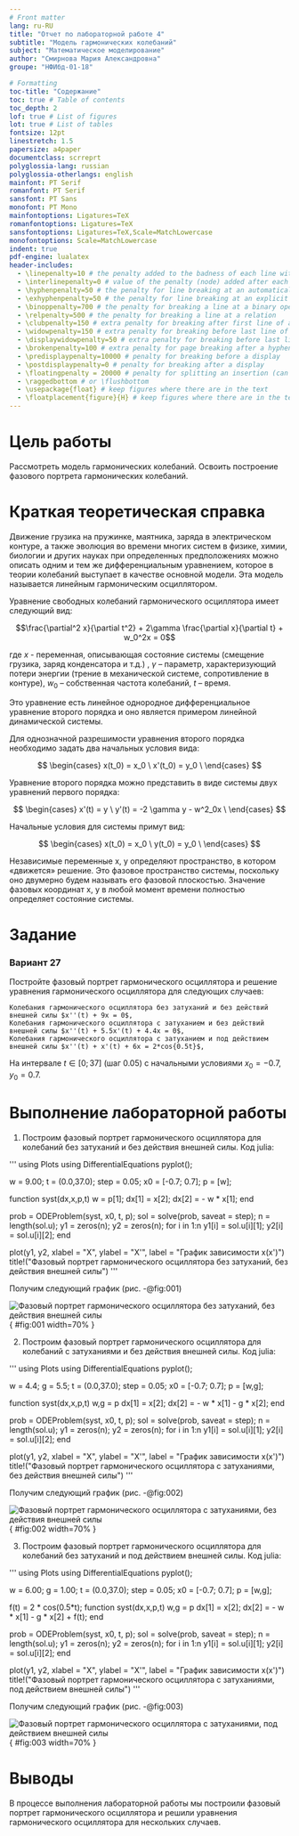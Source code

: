 ```yaml
---
# Front matter
lang: ru-RU
title: "Отчет по лабораторной работе 4"
subtitle: "Модель гармонических колебаний"
subject: "Математическое моделирование"
author: "Смирнова Мария Александровна"
groupe: "НФИбд-01-18"

# Formatting
toc-title: "Содержание"
toc: true # Table of contents
toc_depth: 2
lof: true # List of figures
lot: true # List of tables
fontsize: 12pt
linestretch: 1.5
papersize: a4paper
documentclass: scrreprt
polyglossia-lang: russian
polyglossia-otherlangs: english
mainfont: PT Serif
romanfont: PT Serif
sansfont: PT Sans
monofont: PT Mono
mainfontoptions: Ligatures=TeX
romanfontoptions: Ligatures=TeX
sansfontoptions: Ligatures=TeX,Scale=MatchLowercase
monofontoptions: Scale=MatchLowercase
indent: true
pdf-engine: lualatex
header-includes:
  - \linepenalty=10 # the penalty added to the badness of each line within a paragraph (no associated penalty node) Increasing the value makes tex try to have fewer lines in the paragraph.
  - \interlinepenalty=0 # value of the penalty (node) added after each line of a paragraph.
  - \hyphenpenalty=50 # the penalty for line breaking at an automatically inserted hyphen
  - \exhyphenpenalty=50 # the penalty for line breaking at an explicit hyphen
  - \binoppenalty=700 # the penalty for breaking a line at a binary operator
  - \relpenalty=500 # the penalty for breaking a line at a relation
  - \clubpenalty=150 # extra penalty for breaking after first line of a paragraph
  - \widowpenalty=150 # extra penalty for breaking before last line of a paragraph
  - \displaywidowpenalty=50 # extra penalty for breaking before last line before a display math
  - \brokenpenalty=100 # extra penalty for page breaking after a hyphenated line
  - \predisplaypenalty=10000 # penalty for breaking before a display
  - \postdisplaypenalty=0 # penalty for breaking after a display
  - \floatingpenalty = 20000 # penalty for splitting an insertion (can only be split footnote in standard LaTeX)
  - \raggedbottom # or \flushbottom
  - \usepackage{float} # keep figures where there are in the text
  - \floatplacement{figure}{H} # keep figures where there are in the text
---
```


# Цель работы

Рассмотреть модель гармонических колебаний. Освоить построение фазового портрета гармонических колебаний.

# Краткая теоретическая справка

Движение грузика на пружинке, маятника, заряда в электрическом контуре, а
также эволюция во времени многих систем в физике, химии, биологии и других
науках при определенных предположениях можно описать одним и тем же
дифференциальным уравнением, которое в теории колебаний выступает в качестве
основной модели. Эта модель называется линейным гармоническим осциллятором.

Уравнение свободных колебаний гармонического осциллятора имеет следующий вид:

$$\frac{\partial^2 x}{\partial t^2} + 2\gamma \frac{\partial x}{\partial t} + w_0^2x = 0$$

где $x$ - переменная, описывающая состояние системы (смещение грузика, заряд
конденсатора и т.д.) , $\gamma$ – параметр, характеризующий потери энергии (трение в
механической системе, сопротивление в контуре), $w_0$ – собственная частота колебаний, $t$ – время. 

Это уравнение есть линейное однородное дифференциальное уравнение второго порядка и оно является примером линейной динамической системы.

Для однозначной разрешимости уравнения второго порядка необходимо задать два начальных условия вида:

$$ \begin{cases} x(t_0) = x_0 \ x'(t_0) = y_0 \ \end{cases} $$

Уравнение второго порядка можно представить в виде системы двух
уравнений первого порядка:

$$ \begin{cases} x'(t) = y \ y'(t) = -2 \gamma y - w^2_0x \ \end{cases} $$

Начальные условия для системы примут вид:

$$ \begin{cases} x(t_0) = x_0 \ y(t_0) = y_0 \ \end{cases} $$

Независимые переменные x, y определяют пространство, в котором
«движется» решение. Это фазовое пространство системы, поскольку оно двумерно
будем называть его фазовой плоскостью. Значение фазовых координат x, y в любой момент времени полностью определяет состояние системы.

# Задание

### Вариант 27 

Постройте фазовый портрет гармонического осциллятора и решение уравнения гармонического осциллятора для следующих случаев:

    Колебания гармонического осциллятора без затуханий и без действий внешней силы $x''(t) + 9x = 0$,
    Колебания гармонического осциллятора c затуханием и без действий внешней силы $x''(t) + 5.5x'(t) + 4.4x = 0$,
    Колебания гармонического осциллятора c затуханием и под действием внешней силы $x''(t) + x'(t) + 6x = 2*cos{0.5t}$,

На интервале $t \in [0; 37]$ (шаг 0.05) с начальными условиями $x_0 = -0.7$, $y_0 = 0.7$.


# Выполнение лабораторной работы

1. Построим фазовый портрет гармонического осциллятора для колебаний без затуханий и без действия внешней силы. Код julia:

'''
using Plots 
using DifferentialEquations
pyplot();

w = 9.00;
t = (0.0,37.0);
step = 0.05;
x0 = [-0.7; 0.7];
p = [w];

function syst(dx,x,p,t)
    w = p[1];
    dx[1]  = x[2];
    dx[2] =  - w * x[1];
end

prob = ODEProblem(syst, x0, t, p);
sol = solve(prob, saveat = step);
n = length(sol.u);
y1 = zeros(n);
y2 = zeros(n);
for i in 1:n
    y1[i] = sol.u[i][1];
    y2[i] = sol.u[i][2];
end

plot(y1, y2, xlabel = "X", ylabel = "X'", label = "График зависимости x(x')")
title!("Фазовый портрет гармонического осциллятора без затуханий, без
действия внешней силы")
'''

Получим следующий график (рис. -@fig:001)

![Фазовый портрет гармонического осциллятора без затуханий, без
действия внешней силы](image/Figure_1.png){ #fig:001 width=70% }

2. Построим фазовый портрет гармонического осциллятора для колебаний с затуханиями и без действия внешней силы. Код julia:

'''
using Plots 
using DifferentialEquations
pyplot();

w = 4.4;
g = 5.5;
t = (0.0,37.0);
step = 0.05;
x0 = [-0.7; 0.7];
p = [w,g];

function syst(dx,x,p,t)
    w,g = p
    dx[1]  = x[2];
    dx[2] =  - w * x[1] - g * x[2];
end

prob = ODEProblem(syst, x0, t, p);
sol = solve(prob, saveat = step);
n = length(sol.u);
y1 = zeros(n);
y2 = zeros(n);
for i in 1:n
    y1[i] = sol.u[i][1];
    y2[i] = sol.u[i][2];
end

plot(y1, y2, xlabel = "X", ylabel = "X'", label = "График зависимости x(x')")
title!("Фазовый портрет гармонического осциллятора с затуханиями, без
действия внешней силы")
'''

Получим следующий график (рис. -@fig:002)

![Фазовый портрет гармонического осциллятора с затуханиями, без
действия внешней силы](image/Figure_2.png){ #fig:002 width=70% }

3. Построим фазовый портрет гармонического осциллятора для колебаний без затуханий и под действием внешней силы. Код julia:

'''
using Plots 
using DifferentialEquations
pyplot();

w = 6.00;
g = 1.00;
t = (0.0,37.0);
step = 0.05;
x0 = [-0.7; 0.7];
p = [w,g];

f(t) = 2 * cos(0.5*t);
function syst(dx,x,p,t)
    w,g = p
    dx[1]  = x[2];
    dx[2] =  - w * x[1] - g * x[2] + f(t);
end

prob = ODEProblem(syst, x0, t, p);
sol = solve(prob, saveat = step);
n = length(sol.u);
y1 = zeros(n);
y2 = zeros(n);
for i in 1:n
    y1[i] = sol.u[i][1];
    y2[i] = sol.u[i][2];
end

plot(y1, y2, xlabel = "X", ylabel = "X'", label = "График зависимости x(x')")
title!("Фазовый портрет гармонического осциллятора с затуханиями, под
действием внешней силы")
'''

Получим следующий график (рис. -@fig:003)

![Фазовый портрет гармонического осциллятора с затуханиями, под
действием внешней силы](image/Figure_3.png){ #fig:003 width=70% }

# Выводы

В процессе выполнения лабораторной работы мы построили фазовый портрет гармонического осциллятора и решили уравнения гармонического осциллятора для нескольких случаев.

